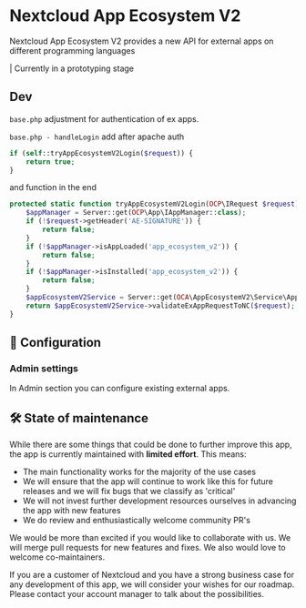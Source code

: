 # Nextcloud App Ecosystem V2

Nextcloud App Ecosystem V2 provides a new API for external apps on different programming languages

| Currently in a prototyping stage

## Dev

`base.php` adjustment for authentication of ex apps.

`base.php - handleLogin` add after apache auth

```php
if (self::tryAppEcosystemV2Login($request)) {
	return true;
}
```

and function in the end

```php
protected static function tryAppEcosystemV2Login(OCP\IRequest $request): bool {
	$appManager = Server::get(OCP\App\IAppManager::class);
	if (!$request->getHeader('AE-SIGNATURE')) {
		return false;
	}
	if (!$appManager->isAppLoaded('app_ecosystem_v2')) {
		return false;
	}
	if (!$appManager->isInstalled('app_ecosystem_v2')) {
		return false;
	}
	$appEcosystemV2Service = Server::get(OCA\AppEcosystemV2\Service\AppEcosystemV2Service::class);
	return $appEcosystemV2Service->validateExAppRequestToNC($request);
}
```

## 🔧 Configuration

### Admin settings

In Admin section you can configure existing external apps.

## 🛠️ State of maintenance

While there are some things that could be done to further improve this app, the app is currently maintained with **limited effort**. This means:

* The main functionality works for the majority of the use cases
* We will ensure that the app will continue to work like this for future releases and we will fix bugs that we classify as 'critical'
* We will not invest further development resources ourselves in advancing the app with new features
* We do review and enthusiastically welcome community PR's

We would be more than excited if you would like to collaborate with us. We will merge pull requests for new features and fixes. We also would love to welcome co-maintainers.

If you are a customer of Nextcloud and you have a strong business case for any development of this app, we will consider your wishes for our roadmap. Please contact your account manager to talk about the possibilities.

